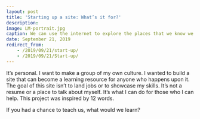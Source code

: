 ```yaml
---
layout: post
title: 'Starting up a site: What’s it for?'
description: 
image: LM-portrait.jpg
caption: We can use the internet to explore the places that we know we should be exploring.
date: September 21, 2019
redirect_from:
    - /2019/09/21/start-up/
    - /2019/09/21/Start-up/
---
```


It’s personal. I want to make a group of my own culture. I wanted to build a site that can become a learning resource for anyone who happens upon it. The goal of this site isn’t to land jobs or to showcase my skills. It’s not a resume or a place to talk about myself. It’s what I can do for those who I can help. This project was inspired by 12 words.

If you had a chance to teach us, what would we learn?